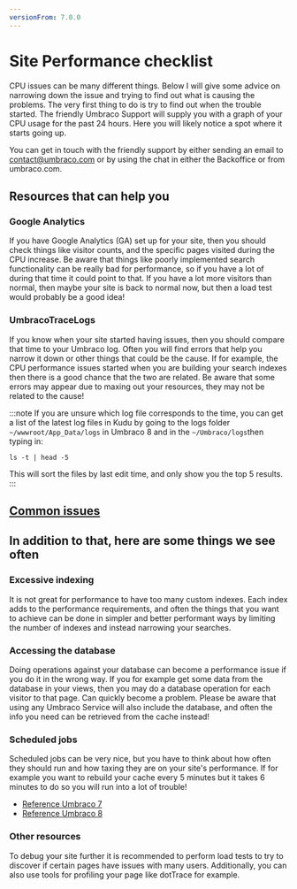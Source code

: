 ```yaml
---
versionFrom: 7.0.0
---
```


# Site Performance checklist

CPU issues can be many different things. Below I will give some advice on narrowing down the issue and trying to find out what is causing the problems.
The very first thing to do is try to find out when the trouble started. The friendly Umbraco Support will supply you with a graph of your CPU usage for the past 24 hours. Here you will likely notice a spot where it starts going up.

You can get in touch with the friendly support by either sending an email to contact@umbraco.com or by using the chat in either the Backoffice or from umbraco.com.

## Resources that can help you

### Google Analytics

If you have Google Analytics (GA) set up for your site, then you should check things like visitor counts, and the specific pages visited during the CPU increase.
Be aware that things like poorly implemented search functionality can be really bad for performance, so if you have a lot of during that time it could point to that.
If you have a lot more visitors than normal, then maybe your site is back to normal now, but then a load test would probably be a good idea!

### UmbracoTraceLogs

If you know when your site started having issues, then you should compare that time to your Umbraco log. Often you will find errors that help you narrow it down or other things that could be the cause.
If for example, the CPU performance issues started when you are building your search indexes then there is a good chance that the two are related.
Be aware that some errors may appear due to maxing out your resources, they may not be related to the cause!

:::note
If you are unsure which log file corresponds to the time, you can get a list of the latest log files in Kudu by going to the logs folder `~/wwwroot/App_Data/logs` in Umbraco 8 and in the `~/Umbraco/logs`then typing in:

`ls -t | head -5`

This will sort the files by last edit time, and only show you the top 5 results.
:::

## [Common issues](https://our.umbraco.com/documentation/Reference/Common-Pitfalls/)

## In addition to that, here are some things we see often

### Excessive indexing

It is not great for performance to have too many custom indexes. Each index adds to the performance requirements, and often the things that you want to achieve can be done in simpler and better performant ways by limiting the number of indexes and instead narrowing your searches.

### Accessing the database

Doing operations against your database can become a performance issue if you do it in the wrong way. If you for example get some data from the database in your views, then you may do a database operation for each visitor to that page. Can quickly become a problem.
Please be aware that using any Umbraco Service will also include the database, and often the info you need can be retrieved from the cache instead!

### Scheduled jobs

Scheduled jobs can be very nice, but you have to think about how often they should run and how taxing they are on your site's performance. If for example you want to rebuild your cache every 5 minutes but it takes 6 minutes to do so you will run into a lot of trouble!

- [Reference Umbraco 7](https://our.umbraco.com/documentation/Reference/Config/umbracoSettings/#scheduledtasks)
- [Reference Umbraco 8](https://our.umbraco.com/documentation/Reference/Scheduling/)

### Other resources

To debug your site further it is recommended to perform load tests to try to discover if certain pages have issues with many users.
Additionally, you can also use tools for profiling your page like dotTrace for example.
